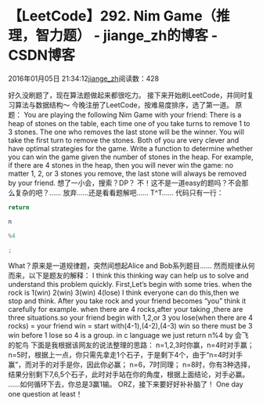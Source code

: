 
# 【LeetCode】292. Nim Game（推理，智力题） - jiange_zh的博客 - CSDN博客


2016年01月05日 21:34:12[jiange_zh](https://me.csdn.net/jiange_zh)阅读数：428


好久没刷题了，现在算法题做起来都很吃力。
接下来开始刷LeetCode，并同时复习算法与数据结构～
今晚注册了LeetCode，按难易度排序，选了第一道。
原题：
You are playing the following Nim Game with your friend: There is a heap of stones on the table, each time one of you take turns to remove 1 to 3 stones. The one who removes the last stone will be the winner. You will take the first turn to remove the stones.
Both of you are very clever and have optimal strategies for the game. Write a function to determine whether you can win the game given the number of stones in the heap.
For example, if there are 4 stones in the heap, then you will never win the game: no matter 1, 2, or 3 stones you remove, the last stone will always be removed by your friend.
想了一小会，搜索？DP？
不！这不是一道easy的题吗？不会那么复杂的吧？……
放弃……还是看看题解吧……
T^T……
代码只有一行：
```python
return
```
```python
n
```
```python
%4
```
```python
;
```
What？原来是一道规律题，突然间想起Alice and Bob系列题目……
然而规律从何而来，以下是题友的解释：
I think this thinking way can help us to solve and understand this problem quickly.
First,Let’s begin with some tries.
when the rock is 1(win) 2(win) 3(win) 4(lose) I think everyone can do this,then we stop and think.
After you take rock and your friend becomes “you” think it carefully for example. when there are 4 rocks,after your taking ,there are three situations.so your friend begin with 1,2,or 3 you lose(when there are 4 rocks) = your friend win = start with(4-1),(4-2),(4-3) win
so there must be 3 win before 1 lose
so 4 is a group.
in c language we just return n%4
by 会飞的鸵鸟
下面是我根据该网友的说法整理的思路：
n=1,2,3时你赢，n=4时对手赢；
n=5时，根据上一点，你只需先拿走1个石子，于是剩下4个，由于“n=4时对手赢”，而对手的对手是你，因此你必赢；
n=6，7时同理；
n=8时，你有3种选择，结果分别剩下7,6,5个石子，此时对手站在你的角度，根据上面结论，对手必赢。
……如何循环下去，你总是3赢1输。
ORZ，接下来要好好补补脑了！
One day one question at least！

